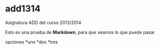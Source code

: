 add1314
=======

Asignatura ADD del curso 2013/2014

Esto es una prueba de **Markdown**, para que veamos lo que puede pasar

opciones
*uno
*dos
*tres
